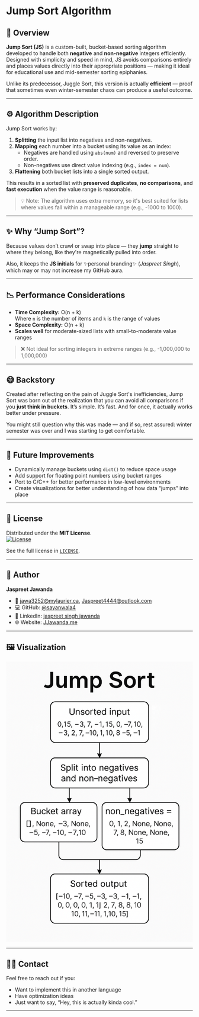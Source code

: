 # Jump Sort Algorithm

## 🧠 Overview
**Jump Sort (JS)** is a custom-built, bucket-based sorting algorithm developed to handle both **negative** and **non-negative** integers efficiently. Designed with simplicity and speed in mind, JS avoids comparisons entirely and places values directly into their appropriate positions — making it ideal for educational use and mid-semester sorting epiphanies.

Unlike its predecessor, Juggle Sort, this version is actually **efficient** — proof that sometimes even winter-semester chaos can produce a useful outcome.

---

## ⚙️ Algorithm Description

Jump Sort works by:

1. **Splitting** the input list into negatives and non-negatives.
2. **Mapping** each number into a bucket using its value as an index:
   - Negatives are handled using `abs(num)` and reversed to preserve order.
   - Non-negatives use direct value indexing (e.g., `index = num`).
3. **Flattening** both bucket lists into a single sorted output.

This results in a sorted list with **preserved duplicates**, **no comparisons**, and **fast execution** when the value range is reasonable.

> 💡 Note: The algorithm uses extra memory, so it's best suited for lists where values fall within a manageable range (e.g., -1000 to 1000).

---

## ✨ Why “Jump Sort”?

Because values don’t crawl or swap into place — they **jump** straight to where they belong, like they're magnetically pulled into order.

Also, it keeps the **JS initials** for ✨personal branding✨ (*Jaspreet Singh*), which may or may not increase my GitHub aura.

---

## 📉 Performance Considerations

- **Time Complexity:** O(n + k)  
  Where `n` is the number of items and `k` is the range of values  
- **Space Complexity:** O(n + k)
- **Scales well** for moderate-sized lists with small-to-moderate value ranges

> ❌ Not ideal for sorting integers in extreme ranges (e.g., -1,000,000 to 1,000,000)

---

## 😅 Backstory

Created after reflecting on the pain of Juggle Sort's inefficiencies, Jump Sort was born out of the realization that you can avoid all comparisons if you **just think in buckets**. It’s simple. It’s fast. And for once, it actually works better under pressure.

You might still question why this was made — and if so, rest assured: winter semester was over and I was starting to get comfortable.

---

## 🔧 Future Improvements

- Dynamically manage buckets using `dict()` to reduce space usage
- Add support for floating point numbers using bucket ranges
- Port to C/C++ for better performance in low-level environments
- Create visualizations for better understanding of how data “jumps” into place

---

## 📄 License

Distributed under the **MIT License**.  
[![License](https://img.shields.io/badge/License-MIT-blue.svg)](LICENSE)

See the full license in [`LICENSE`](LICENSE).

---

## 👤 Author

**Jaspreet Jawanda**  
- 📧 [jawa3252@mylaurier.ca](mailto:jawa3252@mylaurier.ca), [Jaspreet4444@outlook.com](mailto:Jaspreet4444@outlook.com)  
- 💻 GitHub: [@sayanwala4](https://github.com/sayanwala4)  
- 💼 LinkedIn: [jaspreet singh jawanda](https://www.linkedin.com/in/jaspreet-jawanda/)  
- 🌐 Website: [JJawanda.me](https://www.jjawanda.me/)

---

## 🖼 Visualization

![Jump Sort Visualization](image.PNG)

---

## 🙋‍♂️ Contact

Feel free to reach out if you:
- Want to implement this in another language
- Have optimization ideas
- Just want to say, “Hey, this is actually kinda cool.”

---


